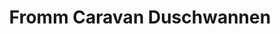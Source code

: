 ---
title: "Fromm Caravan Duschwannen"
url: /walddorfhaeslach/fromm-caravan-duschwannen/
shop: Autowerkstatt
---